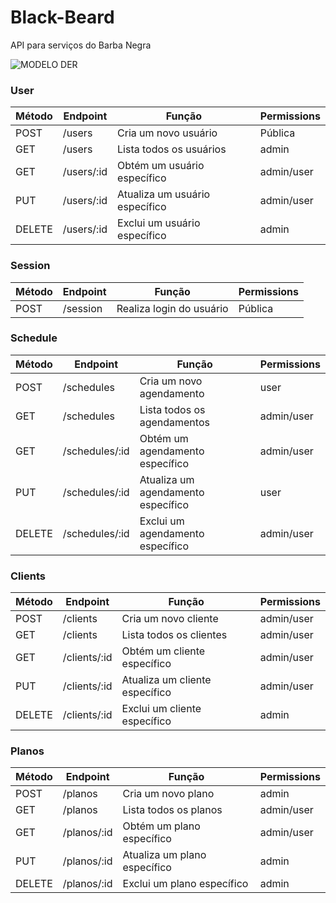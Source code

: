 # Black-Beard
API para serviços do Barba Negra

![MODELO DER ](https://svgur.com/i/13LM.svg)

### User

| Método | Endpoint         | Função                        | Permissions   |
|--------|------------------|-------------------------------|---------------|
| POST   | /users           | Cria um novo usuário          | Pública       |
| GET    | /users           | Lista todos os usuários       | admin         |
| GET    | /users/:id       | Obtém um usuário específico   | admin/user    |
| PUT    | /users/:id       | Atualiza um usuário específico| admin/user    |
| DELETE | /users/:id       | Exclui um usuário específico  | admin         |

### Session

| Método | Endpoint      | Função                   | Permissions |
|--------|---------------|--------------------------|-------------|
| POST   | /session      | Realiza login do usuário | Pública     |

### Schedule

| Método | Endpoint           | Função                             | Permissions |
|--------|--------------------|------------------------------------|-------------|
| POST   | /schedules         | Cria um novo agendamento           | user        |
| GET    | /schedules         | Lista todos os agendamentos        | admin/user  |
| GET    | /schedules/:id     | Obtém um agendamento específico    | admin/user  |
| PUT    | /schedules/:id     | Atualiza um agendamento específico | user        |
| DELETE | /schedules/:id     | Exclui um agendamento específico   | admin/user  |

### Clients

| Método | Endpoint         | Função                       | Permissions |
|--------|------------------|------------------------------|-------------|
| POST   | /clients         | Cria um novo cliente         | admin/user  |
| GET    | /clients         | Lista todos os clientes      | admin/user  |
| GET    | /clients/:id     | Obtém um cliente específico  | admin/user  |
| PUT    | /clients/:id     | Atualiza um cliente específico| admin/user  |
| DELETE | /clients/:id     | Exclui um cliente específico | admin       |

### Planos

| Método | Endpoint      | Função                             | Permissions |
|--------|---------------|------------------------------------|-------------|
| POST   | /planos       | Cria um novo plano                 | admin       |
| GET    | /planos       | Lista todos os planos              | admin/user  |
| GET    | /planos/:id   | Obtém um plano específico          | admin/user  |
| PUT    | /planos/:id   | Atualiza um plano específico       | admin       |
| DELETE | /planos/:id   | Exclui um plano específico         | admin       |

